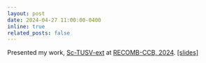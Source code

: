 ```yaml
---
layout: post
date: 2024-04-27 11:00:00-0400
inline: true
related_posts: false
---
```


Presented my work, [Sc-TUSV-ext](https://www.biorxiv.org/content/10.1101/2023.12.07.570724v1.full.pdf) at [RECOMB-CCB, 2024](https://recomb.org/recomb-ccb2024/). [[slides]](#)
